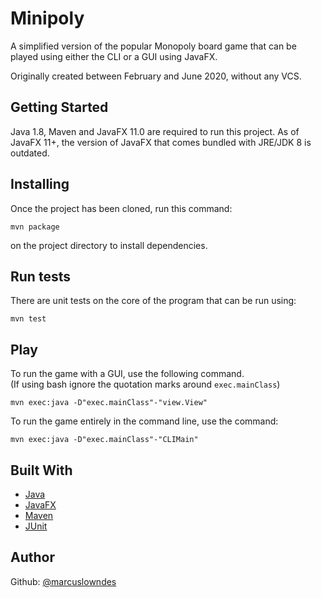 # Minipoly

A simplified version of the popular Monopoly board game that can be played using either the CLI or a GUI using JavaFX.

Originally created between February and June 2020, without any VCS.

## Getting Started

Java 1.8, Maven and JavaFX 11.0 are required to run this project. As of JavaFX 11+, the version of JavaFX that comes bundled with JRE/JDK 8 is outdated.


## Installing

Once the project has been cloned, run this command:

    mvn package

on the project directory to install dependencies.


## Run tests

There are unit tests on the core of the program that can be run using:

    mvn test


## Play

To run the game with a GUI, use the following command.  
(If using bash ignore the quotation marks around `exec.mainClass`)

    mvn exec:java -D"exec.mainClass"-"view.View"

To run the game entirely in the command line, use the command:

    mvn exec:java -D"exec.mainClass"-"CLIMain"


## Built With

- [Java](https://www.java.com)
- [JavaFX](https://openjfx.io/)
- [Maven](https://maven.apache.org)
- [JUnit](http://junit.org)


## Author

Github: [@marcuslowndes](https://github.com/marcuslowndes)

